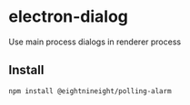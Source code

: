 # electron-dialog

Use main process dialogs in renderer process

## Install

```
npm install @eightnineight/polling-alarm
```
